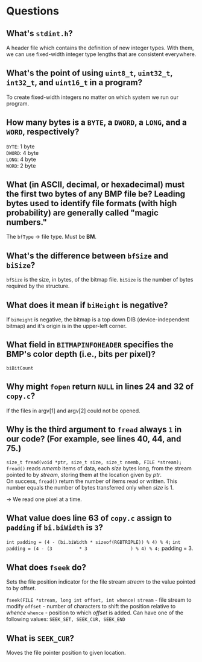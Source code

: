 # Questions

## What's `stdint.h`?

A header file which contains the definition of new integer types. With them, we can use fixed-width integer type lengths that are consistent everywhere.

## What's the point of using `uint8_t`, `uint32_t`, `int32_t`, and `uint16_t` in a program?

To create fixed-width integers no matter on which system we run our program.

## How many bytes is a `BYTE`, a `DWORD`, a `LONG`, and a `WORD`, respectively?

`BYTE`: 1 byte  
`DWORD`: 4 byte  
`LONG`: 4 byte  
`WORD`: 2 byte  

## What (in ASCII, decimal, or hexadecimal) must the first two bytes of any BMP file be? Leading bytes used to identify file formats (with high probability) are generally called "magic numbers."

The `bfType` -> file type. Must be **BM**. 

## What's the difference between `bfSize` and `biSize`?

`bfSize` is the size, in bytes, of the bitmap file.
`biSize` is the number of bytes required by the structure.

## What does it mean if `biHeight` is negative?

If `biHeight` is negative, the bitmap is a top down DIB (device-independent bitmap) and it's origin is in the upper-left corner.

## What field in `BITMAPINFOHEADER` specifies the BMP's color depth (i.e., bits per pixel)?

`biBitCount`

## Why might `fopen` return `NULL` in lines 24 and 32 of `copy.c`?

If the files in argv[1] and argv[2] could not be opened.

## Why is the third argument to `fread` always `1` in our code? (For example, see lines 40, 44, and 75.)

`size_t fread(void *ptr, size_t size, size_t nmemb, FILE *stream);`  
`fread()` reads _nmemb_ items of data, each _size_ bytes long, from the stream pointed to by _stream_, storing them at the location given by _ptr_.  
On success, `fread()` return the number of items read or written. This number equals the number of bytes transferred only when _size_ is 1.

-> We read one pixel at a time.

## What value does line 63 of `copy.c` assign to `padding` if `bi.biWidth` is `3`?

`int padding = (4 - (bi.biWidth * sizeof(RGBTRIPLE)) % 4) % 4;`
`int padding = (4 - (3          * 3                ) % 4) % 4;`
padding = 3.

## What does `fseek` do?

Sets the file position indicator for the file stream _stream_ to the value pointed to by offset.

`fseek(FILE *stream, long int offset, int whence)`
`stream` - file stream to modify
`offset` - number of characters to shift the position relative to _whence_
`whence` - position to which _offset_ is added. Can have one of the following values: `SEEK_SET, SEEK_CUR, SEEK_END`

## What is `SEEK_CUR`?

Moves the file pointer position to given location.

